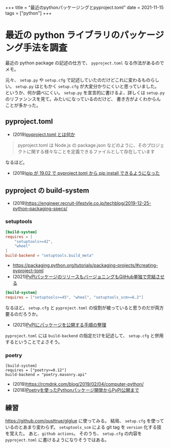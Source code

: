 +++
title = "最近のpythonパッケージングとpyproject.toml"
date = 2021-11-15
tags = ["python"]
+++

# 最近の python ライブラリのパッケージング手法を調査

最近の python package の記述の仕方で、 `pyproject.toml` なる作法があるのでメモ。

元々、 `setup.py` や `setup.cfg` で記述していたのだけどこれに変わるものらしい。
`setup.py` はともかく `setup.cfg` が大変分かりにくいと思っていました。
というか、何か調べにくい。
`setup.py` を宣言的に書けるよ、詳しくは `setup.py` のリファンンスを見て。みたいになっているのだけど、
書き方がよくわからんことが多かった。

## pyproject.toml

* (2019)[pyproject.toml とは何か](https://tech.515hikaru.net/post/2019-11-23-pyproject/)

> pyproject.toml は Node.js の package.json などのように、そのプロジェクトに関する様々なことを定義できるファイルとして存在しています

なるほど。

* (2019)[pip が 19.02 で pyproject.toml から pip install できるようになった](https://orolog.hatenablog.jp/entry/2019/03/24/223531)

## pyproject の build-system

* (2019)<https://engineer.recruit-lifestyle.co.jp/techblog/2019-12-25-python-packaging-specs/>

### setuptools

```toml
[build-system]
requires = [
    "setuptools>=42",
    "wheel"
]
build-backend = "setuptools.build_meta"
```

* <https://packaging.python.org/tutorials/packaging-projects/#creating-pyproject-toml>
* (2021)[PyPIパッケージのリリースもバージョニングもGitHub単独で完結させる](https://zenn.dev/detsu/articles/5d74bf72e96a0f)

```toml
[build-system]
requires = ["setuptools>=45", "wheel", "setuptools_scm>=6.2"]
```

なるほど。
`setup.cfg` と `pyproject.toml` の役割が被っていると思うのだが両方要るのだろうか。

* (2021)[PyPIにパッケージを公開する手順の整理](https://hirayarn.hatenablog.com/entry/2021/11/08/214053)

`pyproject.toml` には `build-backend` の指定だけを記述して、 `setup.cfg` と併用するということでよさそう。

### poetry

```
[build-system]
requires = ["poetry>=0.12"]
build-backend = "poetry.masonry.api"
```

* (2019)<https://rcmdnk.com/blog/2019/02/04/computer-python/>
* (2018)[Poetryを使ったPythonパッケージ開発からPyPI公開まで](https://kk6.hateblo.jp/entry/2018/12/20/124151)

## 練習

<https://github.com/ousttrue/glglue> に使ってみる。
結局、 `setup.cfg` を使っているのとあまり変わらず。
`setuptools_scm` による git tag を `version` 化する技を覚えた。
あと、`github actions`。
そのうち、 `setup.cfg` の内容を `pyproject.toml` に書けるようになりそうではある。


